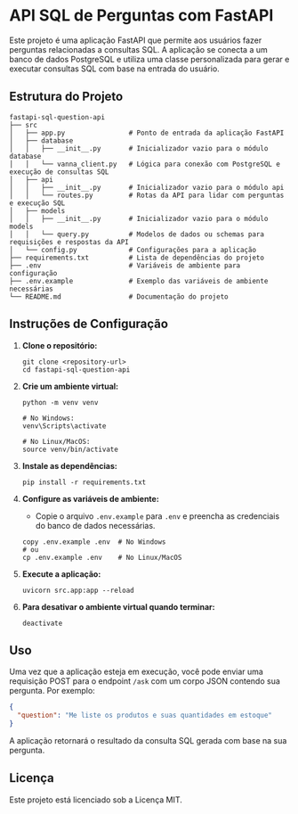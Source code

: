# API SQL de Perguntas com FastAPI

Este projeto é uma aplicação FastAPI que permite aos usuários fazer perguntas relacionadas a consultas SQL. A aplicação se conecta a um banco de dados PostgreSQL e utiliza uma classe personalizada para gerar e executar consultas SQL com base na entrada do usuário.

## Estrutura do Projeto

```
fastapi-sql-question-api
├── src
│   ├── app.py                # Ponto de entrada da aplicação FastAPI
│   ├── database
│   │   ├── __init__.py       # Inicializador vazio para o módulo database
│   │   └── vanna_client.py   # Lógica para conexão com PostgreSQL e execução de consultas SQL
│   ├── api
│   │   ├── __init__.py       # Inicializador vazio para o módulo api
│   │   └── routes.py         # Rotas da API para lidar com perguntas e execução SQL
│   ├── models
│   │   ├── __init__.py       # Inicializador vazio para o módulo models
│   │   └── query.py          # Modelos de dados ou schemas para requisições e respostas da API
│   └── config.py             # Configurações para a aplicação
├── requirements.txt          # Lista de dependências do projeto
├── .env                      # Variáveis de ambiente para configuração
├── .env.example              # Exemplo das variáveis de ambiente necessárias
└── README.md                 # Documentação do projeto
```

## Instruções de Configuração

1. **Clone o repositório:**
   ```
   git clone <repository-url>
   cd fastapi-sql-question-api
   ```

2. **Crie um ambiente virtual:**
   ```
   python -m venv venv
   
   # No Windows:
   venv\Scripts\activate
   
   # No Linux/MacOS:
   source venv/bin/activate
   ```

3. **Instale as dependências:**
   ```
   pip install -r requirements.txt
   ```

4. **Configure as variáveis de ambiente:**
   - Copie o arquivo `.env.example` para `.env` e preencha as credenciais do banco de dados necessárias.
   ```
   copy .env.example .env  # No Windows
   # ou
   cp .env.example .env    # No Linux/MacOS
   ```

5. **Execute a aplicação:**
   ```
   uvicorn src.app:app --reload
   ```

6. **Para desativar o ambiente virtual quando terminar:**
   ```
   deactivate
   ```

## Uso

Uma vez que a aplicação esteja em execução, você pode enviar uma requisição POST para o endpoint `/ask` com um corpo JSON contendo sua pergunta. Por exemplo:

```json
{
  "question": "Me liste os produtos e suas quantidades em estoque"
}
```

A aplicação retornará o resultado da consulta SQL gerada com base na sua pergunta.

## Licença

Este projeto está licenciado sob a Licença MIT.